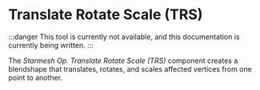 ﻿# Translate Rotate Scale (TRS)

:::danger
This tool is currently not available, and this documentation is currently being written.
:::

The *Starmesh Op. Translate Rotate Scale (TRS)* component creates a blendshape that translates, rotates, and scales affected vertices
from one point to another.
